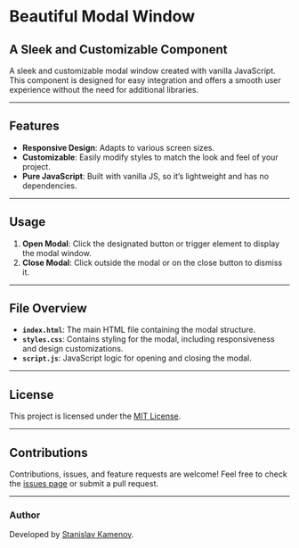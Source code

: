 # Beautiful Modal Window

## A Sleek and Customizable Component

A sleek and customizable modal window created with vanilla JavaScript. This component is designed for easy integration and offers a smooth user experience without the need for additional libraries.

---

## Features

- **Responsive Design**: Adapts to various screen sizes.
- **Customizable**: Easily modify styles to match the look and feel of your project.
- **Pure JavaScript**: Built with vanilla JS, so it’s lightweight and has no dependencies.

---

## Usage

1. **Open Modal**: Click the designated button or trigger element to display the modal window.
2. **Close Modal**: Click outside the modal or on the close button to dismiss it.

---

## File Overview

- **`index.html`**: The main HTML file containing the modal structure.
- **`styles.css`**: Contains styling for the modal, including responsiveness and design customizations.
- **`script.js`**: JavaScript logic for opening and closing the modal.

---

## License

This project is licensed under the [MIT License](LICENSE).

---

## Contributions

Contributions, issues, and feature requests are welcome! Feel free to check the [issues page](https://github.com/yourusername/ModalWindow/issues) or submit a pull request.

---

### Author

Developed by [Stanislav Kamenov](https://github.com/StanislavKamenov).
